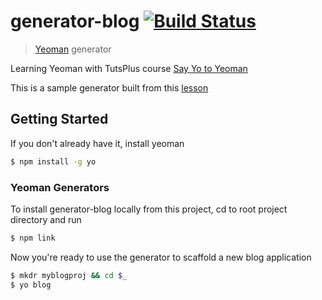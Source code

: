 # generator-blog [![Build Status](https://secure.travis-ci.org/danielabar/generator-blog.png?branch=master)](https://travis-ci.org/danielabar/generator-blog)

> [Yeoman](http://yeoman.io) generator

Learning Yeoman with TutsPlus course [Say Yo to Yeoman](https://courses.tutsplus.com/courses/say-yo-to-yeoman)

This is a sample generator built from this [lesson](https://courses.tutsplus.com/courses/say-yo-to-yeoman/lessons/generators)

## Getting Started

If you don't already have it, install yeoman

```bash
$ npm install -g yo
```

### Yeoman Generators

To install generator-blog locally from this project, cd to root project directory and run

```bash
$ npm link
```

Now you're ready to use the generator to scaffold a new blog application

```bash
$ mkdr myblogproj && cd $_
$ yo blog
```